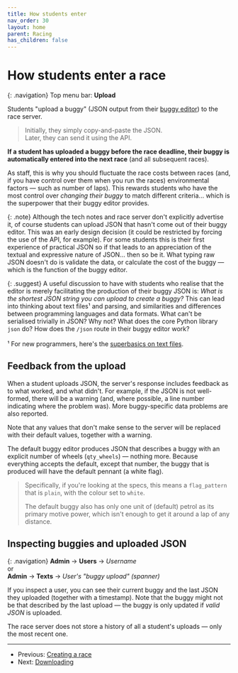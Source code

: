 ```yaml
---
title: How students enter
nav_order: 30
layout: home
parent: Racing
has_children: false
---
```


# How students enter a race

{: .navigation}
Top menu bar: **Upload**

Students "upload a buggy" (JSON output from their
[buggy editor](../buggy-editor)) to the race server.

> Initially, they simply copy-and-paste the JSON.  
> Later, they can send it using the API.

**If a student has uploaded a buggy before the race deadline, their buggy is
automatically entered into the next race** (and all subsequent races).

As staff, this is why you should fluctuate the race costs between races (and,
if you have control over them when you run the races) environmental factors —
such as number of laps). This rewards students who have the most control over
_changing their buggy_ to match different criteria... which is the superpower
that their buggy editor provides.

{: .note}
Although the tech notes and race server don't explicitly advertise it, of
course students can upload JSON that hasn't come out of their buggy editor.
This was an early design decision (it could be restricted by forcing the use of
the API, for example). For some students this is their first experience of
practical JSON so if that leads to an appreciation of the textual and
expressive nature of JSON... then so be it. What typing raw JSON doesn't do is
validate the data, or calculate the cost of the buggy — which is the function
of the buggy editor.

{: .suggest}
A useful discussion to have with students who realise that the editor is merely
facilitating the production of their buggy JSON is: _What is the shortest JSON
string you can upload to create a buggy?_ This can lead into thinking about
text files¹ and parsing, and similarities and differences between programming
languages and data formats. What can't be serialised trivially in JSON? Why
not? What does the core Python library `json` do? How does the `/json` route in
their buggy editor work?  
<br>
¹ For new programmers, here's the [superbasics on text
files](https://superbasics.beholder.uk/text-files/contents/).

## Feedback from the upload

When a student uploads JSON, the server's response includes feedback as to what
worked, and what didn't. For example, if the JSON is not well-formed, there will
be a warning (and, where possible, a line number indicating where the problem
was). More buggy-specific data problems are also reported.

Note that any values that don't make sense to the server will be replaced with
their default values, together with a warning.

The default buggy editor produces JSON that describes a buggy with an explicit
number of wheels (`qty_wheels`) — nothing more. Because everything accepts the
default, except that number, the buggy that is produced will have the default
pennant (a white flag).

> Specifically, if you're looking at the specs, this means a `flag_pattern`
> that is `plain`, with the colour set to `white`.
>
> The default buggy also has only one unit of (default) petrol as its primary
> motive power, which isn't enough to get it around a lap of any distance.

## Inspecting buggies and uploaded JSON

{: .navigation}
**Admin** → **Users** → _Username_  
or  
**Admin** → **Texts** → _User's "buggy upload" (spanner)_

If you inspect a user, you can see their current buggy and the last JSON they
uploaded (together with a timestamp). Note that the buggy might not be that
described by the last upload — the buggy is only updated if _valid JSON_ is
uploaded.

The race server does not store a history of all a student's uploads — only the
most recent one.

---

* Previous: [Creating a race](creating)
* Next: [Downloading](downloading)

